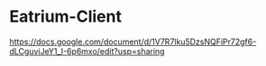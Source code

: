 # Eatrium-Client
https://docs.google.com/document/d/1V7R7lku5DzsNQFiPr72gf6-dLCguviJeY1_I-6p6mxo/edit?usp=sharing
